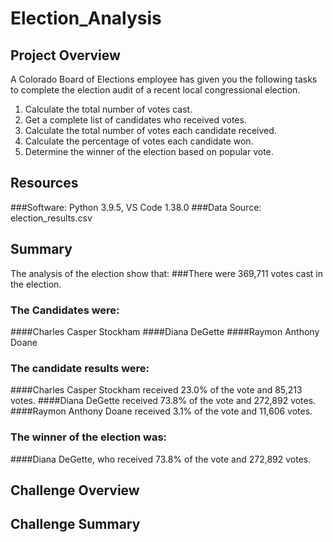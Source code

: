 # Election_Analysis

## Project Overview
A Colorado Board of Elections employee has given you the following tasks to complete the election audit of a recent local congressional election.

1. Calculate the total number of votes cast.
2. Get a complete list of candidates who received votes.
3. Calculate the total number of votes each candidate received.
4. Calculate the percentage of votes each candidate won.
5. Determine the winner of the election based on popular vote.

## Resources
###Software: Python 3.9.5, VS Code 1.38.0
###Data Source: election_results.csv

## Summary
The analysis of the election show that:
###There were 369,711 votes cast in the election.

### The Candidates were:
####Charles Casper Stockham
####Diana DeGette
####Raymon Anthony Doane

### The candidate results were:
####Charles Casper Stockham received 23.0% of the vote and 85,213 votes.
####Diana DeGette received 73.8% of the vote and 272,892 votes.
####Raymon Anthony Doane received 3.1% of the vote and 11,606 votes.

### The winner of the election was:
####Diana DeGette, who received 73.8% of the vote and 272,892 votes.

## Challenge Overview

## Challenge Summary

